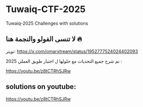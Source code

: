 # Tuwaiq-CTF-2025
Tuwaiq-2025 Challenges with solutions




##  لا تنسى الفولو والنجمة هنا 🔥
تويتر: https://x.com/omarxtream/status/1952777524024402093

تم شرح جميع التحديات مع حلولها ل اختبار طويق العملي 2025 :

https://youtu.be/z8tCTRhSJRw
## solutions on youtube:
https://youtu.be/z8tCTRhSJRw
